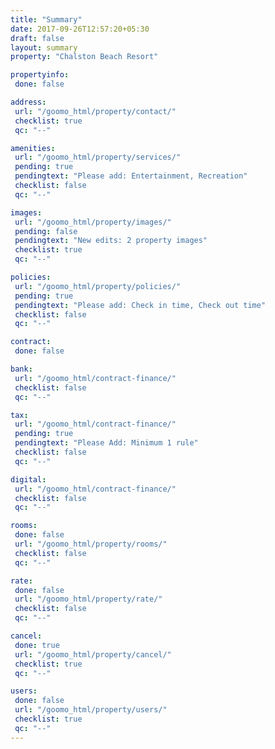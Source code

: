 ```yaml
---
title: "Summary"
date: 2017-09-26T12:57:20+05:30
draft: false
layout: summary
property: "Chalston Beach Resort"

propertyinfo:
 done: false

address:
 url: "/goomo_html/property/contact/"
 checklist: true
 qc: "--"

amenities:
 url: "/goomo_html/property/services/"
 pending: true
 pendingtext: "Please add: Entertainment, Recreation"
 checklist: false
 qc: "--"

images:
 url: "/goomo_html/property/images/"
 pending: false
 pendingtext: "New edits: 2 property images"
 checklist: true
 qc: "--"

policies:
 url: "/goomo_html/property/policies/"
 pending: true
 pendingtext: "Please add: Check in time, Check out time"
 checklist: false
 qc: "--"

contract:
 done: false

bank:
 url: "/goomo_html/contract-finance/"
 checklist: false
 qc: "--"

tax:
 url: "/goomo_html/contract-finance/"
 pending: true
 pendingtext: "Please Add: Minimum 1 rule"
 checklist: false
 qc: "--"

digital:
 url: "/goomo_html/contract-finance/"
 checklist: false
 qc: "--"

rooms:
 done: false
 url: "/goomo_html/property/rooms/"
 checklist: false
 qc: "--"

rate:
 done: false
 url: "/goomo_html/property/rate/"
 checklist: false
 qc: "--"

cancel:
 done: true
 url: "/goomo_html/property/cancel/"
 checklist: true
 qc: "--"

users:
 done: false
 url: "/goomo_html/property/users/"
 checklist: true
 qc: "--"
---
```

